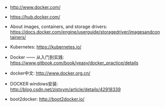 * http://www.docker.com/
* https://hub.docker.com/
* About images, containers, and storage drivers: https://docs.docker.com/engine/userguide/storagedriver/imagesandcontainers/


* Kubernetes: https://kubernetes.io/



* Docker —— 从入门到实践: https://www.gitbook.com/book/yeasy/docker_practice/details
* docker中文: http://www.docker.org.cn/
* DOCKER windows安装: http://blog.csdn.net/zistxym/article/details/42918339
* boot2docker: http://boot2docker.io/
